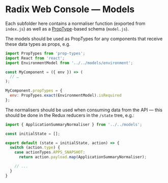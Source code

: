 # Radix Web Console — Models

Each subfolder here contains a normaliser function (exported from `index.js`) as well as a [PropType](https://www.npmjs.com/package/prop-types)-based schema (`model.js`).

The models should be used as PropTypes for any components that receive these data types as props, e.g.

```jsx
import PropTypes from 'prop-types';
import React from 'react';
import EnvironmentModel from '../../models/environment';

const MyComponent = ({ env }) => (
  // …
);

MyComponent.propTypes = {
  env: PropTypes.exact(EnvironmentModel).isRequired
};
```

The normalisers should be used when consuming data from the API — this should be done in the Redux reducers in the `/state` tree, e.g.:

```jsx
import { ApplicationSummaryNormaliser } from '../../models';

const initialState = [];

export default (state = initialState, action) => {
  switch (action.type) {
    case actionTypes.APPS_SNAPSHOT:
      return action.payload.map(ApplicationSummaryNormaliser);

    // ...
  }
}
```
